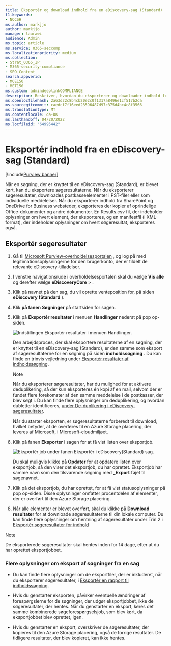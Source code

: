 ```yaml
---
title: Eksportér og download indhold fra en eDiscovery-sag (Standard)
f1.keywords:
- NOCSH
ms.author: markjjo
author: markjjo
manager: laurawi
audience: Admin
ms.topic: article
ms.service: O365-seccomp
ms.localizationpriority: medium
ms.collection:
- Strat_O365_IP
- M365-security-compliance
- SPO_Content
search.appverid:
- MOE150
- MET150
ms.custom: admindeeplinkCOMPLIANCE
description: Beskriver, hvordan du eksporterer og downloader indhold fra en eDiscovery -sag (Standard) i Microsoft 365.
ms.openlocfilehash: 2a63d22c8b4cb20e2c0f1317a8496e1cf517b2da
ms.sourcegitcommit: caedcf7f16eed23596487d97c375d4bc4c8f3566
ms.translationtype: MT
ms.contentlocale: da-DK
ms.lasthandoff: 04/20/2022
ms.locfileid: "64995442"
---
```

# <a name="export-content-from-a-ediscovery-standard-case"></a>Eksportér indhold fra en eDiscovery-sag (Standard)

[!include[Purview banner](../includes/purview-rebrand-banner.md)]

Når en søgning, der er knyttet til en eDiscovery-sag (Standard), er blevet kørt, kan du eksportere søgeresultaterne. Når du eksporterer søgeresultater, downloades postkasseelementer i PST-filer eller som individuelle meddelelser. Når du eksporterer indhold fra SharePoint og OneDrive for Business websteder, eksporteres der kopier af oprindelige Office-dokumenter og andre dokumenter. En Results.csv fil, der indeholder oplysninger om hvert element, der eksporteres, og en manifestfil (i XML-format), der indeholder oplysninger om hvert søgeresultat, eksporteres også.
  
## <a name="export-search-results"></a>Eksportér søgeresultater

1. Gå til <a href="https://go.microsoft.com/fwlink/p/?linkid=2077149" target="_blank">Microsoft Purview-overholdelsesportalen</a> , og log på med legitimationsoplysningerne for den brugerkonto, der er tildelt de relevante eDiscovery-tilladelser.

2. I venstre navigationsrude i overholdelsesportalen skal du vælge **Vis alle** og derefter vælge **eDiscoveryCore** > .<a href="https://go.microsoft.com/fwlink/p/?linkid=2174007" target="_blank"></a>

3. Klik på navnet på den sag, du vil oprette venteposition for, på siden **eDiscovery (Standard** ).

4. Klik **på fanen** **Søgninger** på startsiden for sagen.

5. Klik på **Eksportér resultater** i menuen **Handlinger** nederst på pop op-siden.

   ![Indstillingen Eksportér resultater i menuen Handlinger.](../media/ActionMenuExportResults.png)

   Den arbejdsproces, der skal eksportere resultaterne af en søgning, der er knyttet til en eDiscovery-sag (Standard), er den samme som eksport af søgeresultaterne for en søgning på siden **indholdssøgning** . Du kan finde en trinvis vejledning under [Eksportér resultater af indholdssøgning](export-search-results.md).

   > [!NOTE]
   > Når du eksporterer søgeresultater, har du mulighed for at aktivere deduplikering, så der kun eksporteres én kopi af en mail, selvom der er fundet flere forekomster af den samme meddelelse i de postkasser, der blev søgt i. Du kan finde flere oplysninger om deduplikering, og hvordan dubletter identificeres, [under De-duplikering i eDiscovery-søgeresultater](de-duplication-in-ediscovery-search-results.md).

   Når du starter eksporten, er søgeresultaterne forberedt til download, hvilket betyder, at de overføres til en Azure Storage placering, der leveres af Microsoft, i Microsoft-cloudmiljøet.
  
6. Klik på fanen **Eksporter** i sagen for at få vist listen over eksportjob.
  
   ![Eksportér job under fanen Eksportér i eDiscovery(Standard) sag.](../media/CoreeDiscoveryExport.png)

   Du skal muligvis klikke på **Opdater** for at opdatere listen over eksportjob, så den viser det eksportjob, du har oprettet. Eksportjob har samme navn som den tilsvarende søgning med **_Export** føjet til søgenavnet.

7. Klik på det eksportjob, du har oprettet, for at få vist statusoplysninger på pop op-siden. Disse oplysninger omfatter procentdelen af elementer, der er overført til den Azure Storage placering.

8. Når alle elementer er blevet overført, skal du klikke på **Download resultater** for at downloade søgeresultaterne til din lokale computer. Du kan finde flere oplysninger om hentning af søgeresultater under Trin 2 i [Eksportér søgeresultater for indhold](export-search-results.md#step-2-download-the-search-results)

> [!NOTE]
> De eksporterede søgeresultater skal hentes inden for 14 dage, efter at du har oprettet eksportjobbet.

### <a name="more-information-about-exporting-searches-from-a-case"></a>Flere oplysninger om eksport af søgninger fra en sag

- Du kan finde flere oplysninger om de eksportfiler, der er inkluderet, når du eksporterer søgeresultater, i [Eksportér en rapport til indholdssøgning](export-a-content-search-report.md#whats-included-in-the-report).

- Hvis du genstarter eksporten, påvirker eventuelle ændringer af forespørgslerne for de søgninger, der udgør eksportjobbet, ikke de søgeresultater, der hentes. Når du genstarter en eksport, køres det samme kombinerede søgeforespørgselsjob, som blev kørt, da eksportjobbet blev oprettet, igen.

- Hvis du genstarter en eksport, overskriver de søgeresultater, der kopieres til den Azure Storage placering, også de forrige resultater. De tidligere resultater, der blev kopieret, kan ikke hentes.

